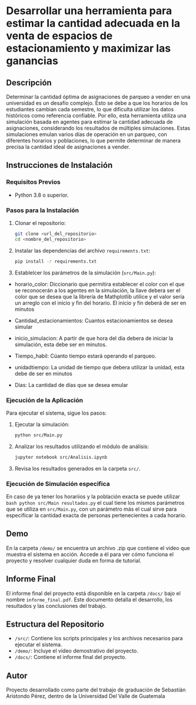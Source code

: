 # Desarrollar una herramienta para estimar la cantidad adecuada en la venta de espacios de estacionamiento y maximizar las ganancias

## Descripción
Determinar la cantidad óptima de asignaciones de parqueo a vender en una universidad es un desafío complejo. Esto se debe a que los horarios de los estudiantes cambian cada semestre, lo que dificulta utilizar los datos históricos como referencia confiable. Por ello, esta herramienta utiliza una simulación basada en agentes para estimar la cantidad adecuada de asignaciones, considerando los resultados de múltiples simulaciones. Estas simulaciones emulan varios días de operación en un parqueo, con diferentes horarios y poblaciones, lo que permite determinar de manera precisa la cantidad ideal de asignaciones a vender.

## Instrucciones de Instalación

### Requisitos Previos
- Python 3.8 o superior.


### Pasos para la Instalación
1. Clonar el repositorio:
   ```bash
   git clone <url_del_repositorio>
   cd <nombre_del_repositorio>
   ```
2. Instalar las dependencias del archivo `requirements.txt`:
   ```bash
   pip install -r requirements.txt
   ```
3. Establelcer los parámetros de la simulación (`src/Main.py`):
- horario_color: Diccionario que permitira establecer el color con el que se reconocerán a los agentes en la simulación, la llave debera ser el color que se desea que la librería de Mathplotlib utilice y el valor sería un arreglo con el inicio y fin del horario. El inicio y fin deberá de ser en minutos

- Cantidad_estacionamientos: Cuantos estacionamientos se desea simular

- inicio_simulacion: A partir de que hora del día debera de iniciar la simulación, esta debe ser en minutos.

- Tiempo_habil: Cúanto tiempo estará operando el parqueo.

- unidadtiempo: La unidad de tiempo que debera utilizar la unidad, esta debe de ser en minutos

- Dias: La cantidad de días que se desea emular

### Ejecución de la Aplicación
Para ejecutar el sistema, sigue los pasos:
1. Ejecutar la simulación:
   ```bash
   python src/Main.py
   ```
2. Analizar los resultados utilizando el módulo de análisis:
   ```bash
   jupyter notebook src/Analisis.ipynb
   ```
3. Revisa los resultados generados en la carpeta `src/`.

### Ejecución de Simulación especifica
En caso de ya tener los horariios y la población exacta se puede utilizar    ```bash
   python src/Main resultados.py``` 
   el cual tiene los mismos parámetros que se utiliza en `src/Main.py`, con un parámetro más el cual sirve para especificar la cantidad exacta de personas pertenecientes a cada horario.

## Demo
En la carpeta `/demo/` se encuentra un archivo .zip que contiene el video que muestra el sistema en acción. Accede a él para ver cómo funciona el proyecto y resolver cualquier duda en forma de tutorial.

## Informe Final
El informe final del proyecto está disponible en la carpeta `/docs/` bajo el nombre `informe_final.pdf`. Este documento detalla el desarrollo, los resultados y las conclusiones del trabajo.

## Estructura del Repositorio
- `/src/`: Contiene los scripts principales y los archivos necesarios para ejecutar el sistema.
- `/demo/`: Incluye el video demostrativo del proyecto.
- `/docs/`: Contiene el informe final del proyecto.

## Autor
Proyecto desarrollado como parte del trabajo de graduación de Sebastián Aristondo Pérez, dentro de la Universidad Del Valle de Guatemala